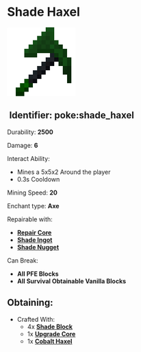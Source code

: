 # Shade Haxel

![](https://github.com/ItsMePok/PFE/blob/wikiAssets/wikiMain/shade_haxel.png?raw=true)

## <img src="https://minecraft.wiki/images/Name_Tag_JE2_BE2.png?cbdc1" alt="" data-size="line"> Identifier: **poke:shade\_haxel**

Durability: **2500**

Damage: **6**

Interact Ability:

* Mines a 5x5x2 Around the player
* 0.3s Cooldown

Mining Speed: **20**

Enchant type: **Axe**

Repairable with:

* [**Repair Core**](https://pfewiki.gitbook.io/home/items/cores/repair-core)
* [**Shade Ingot**](https://github.com/ItsMePok/PFE/wiki/Shade-Ingot)
* [**Shade Nugget**](https://github.com/ItsMePok/PFE/wiki/Shade-Nugget)

Can Break:

* **All PFE Blocks**
* **All Survival Obtainable Vanilla Blocks**

## Obtaining:

* Crafted With:
  * 4x [**Shade Block**](https://github.com/ItsMePok/PFE/wiki/Shade-Block)
  * 1x [**Upgrade Core**](https://pfewiki.gitbook.io/home/items/cores/upgrade-core)
  * 1x [**Cobalt Haxel**](https://github.com/ItsMePok/PFE/wiki/Cobalt-Haxel)
